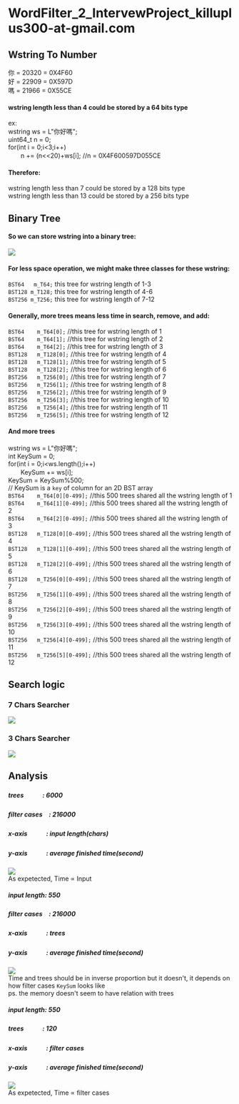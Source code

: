# WordFilter_2_IntervewProject_killuplus300-at-gmail.com


Wstring To Number
--
你 = 20320 = 0X4F60  
好 = 22909 = 0X597D  
嗎 = 21966 = 0X55CE  
  
#### wstring length less than 4 could be stored by a 64 bits type  
  
ex:  
wstring  ws = L"你好嗎";  
uint64_t n = 0;  
for(int i = 0;i<3;i++)  
　　n += (n<<20)+ws[i]; //n = 0X4F600597D055CE  
  
#### Therefore:  
wstring length less than 7  could be stored by a 128 bits type  
wstring length less than 13 could be stored by a 256 bits type  
  
Binary Tree
--
#### So we can store wstring into a binary tree:  
![](https://github.com/DD898989/Pictures/blob/master/tree.PNG)   
  
#### For less space operation, we might make three classes for these wstring:  
`BST64   m_T64;`   this tree for wstring length of 1-3  
`BST128 m_T128;`   this tree for wstring length of 4-6  
`BST256 m_T256;`   this tree for wstring length of 7-12  

#### Generally, more trees means less time in search, remove, and add:
`BST64    m_T64[0];`    //this tree for wstring length of 1<br/>
`BST64    m_T64[1];`    //this tree for wstring length of 2<br/>
`BST64    m_T64[2];`    //this tree for wstring length of 3<br/>
`BST128   m_T128[0];`   //this tree for wstring length of 4<br/>
`BST128   m_T128[1];`   //this tree for wstring length of 5<br/>
`BST128   m_T128[2];`   //this tree for wstring length of 6<br/>
`BST256   m_T256[0];`   //this tree for wstring length of 7<br/>
`BST256   m_T256[1];`   //this tree for wstring length of 8<br/>
`BST256   m_T256[2];`   //this tree for wstring length of 9<br/>
`BST256   m_T256[3];`   //this tree for wstring length of 10<br/>
`BST256   m_T256[4];`   //this tree for wstring length of 11<br/>
`BST256   m_T256[5];`   //this tree for wstring length of 12<br/>

#### And more trees
wstring  ws = L"你好嗎";<br/>
int KeySum = 0;<br/>
for(int i = 0;i<ws.length();i++)<br/>
　　KeySum += ws[i];<br/>
KeySum = KeySum%500;<br/> // KeySum is a `key` of column for an 2D BST array<br/>
`BST64    m_T64[0][0-499];`   //this 500 trees shared all the wstring length of 1<br/>
`BST64    m_T64[1][0-499];`   //this 500 trees shared all the wstring length of 2<br/>
`BST64    m_T64[2][0-499];`   //this 500 trees shared all the wstring length of 3<br/>
`BST128   m_T128[0][0-499];`   //this 500 trees shared all the wstring length of 4<br/>
`BST128   m_T128[1][0-499];`   //this 500 trees shared all the wstring length of 5<br/>
`BST128   m_T128[2][0-499];`   //this 500 trees shared all the wstring length of 6<br/>
`BST128   m_T256[0][0-499];`   //this 500 trees shared all the wstring length of 7<br/>
`BST256   m_T256[1][0-499];`   //this 500 trees shared all the wstring length of 8<br/>
`BST256   m_T256[2][0-499];`   //this 500 trees shared all the wstring length of 9<br/>
`BST256   m_T256[3][0-499];`   //this 500 trees shared all the wstring length of 10<br/>
`BST256   m_T256[4][0-499];`   //this 500 trees shared all the wstring length of 11<br/>
`BST256   m_T256[5][0-499];`   //this 500 trees shared all the wstring length of 12<br/>

Search logic
--
### 7 Chars Searcher

![](https://github.com/DD898989/Pictures/blob/master/7.png)<br/>

### 3 Chars Searcher

![](https://github.com/DD898989/Pictures/blob/master/3.png)<br/>


Analysis
--
##### trees　　　: 6000
##### filter cases　: 216000
##### x-axis　　　: input length(chars)
##### y-axis　　　: average finished time(second)
![](https://github.com/DD898989/Pictures/blob/master/t1.png)<br/>
As expetected, Time ∝ Input<br/>




##### input length: 550
##### filter cases　: 216000
##### x-axis　　　: trees
##### y-axis　　　: average finished time(second)
![](https://github.com/DD898989/Pictures/blob/master/t2.png)<br/>
Time and trees should be in inverse proportion but it doesn't, it depends on how filter cases `KeySum` looks like<br/>
ps. the memory doesn't seem to have relation with trees<br/>




##### input length: 550
##### trees　　　: 120
##### x-axis　　　: filter cases
##### y-axis　　　: average finished time(second)
![](https://github.com/DD898989/Pictures/blob/master/t3.png)<br/>
As expetected, Time ∝ filter cases<br/>


